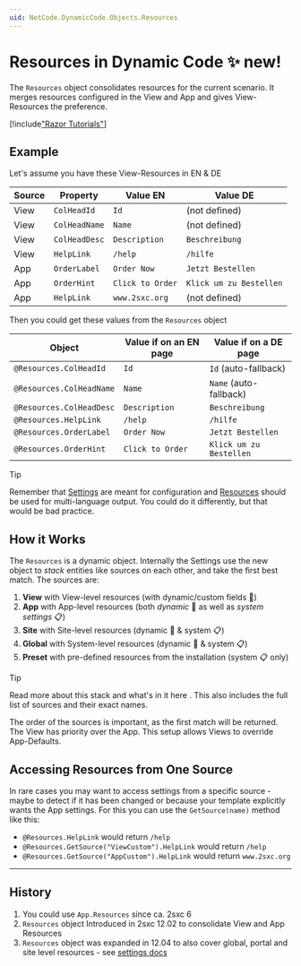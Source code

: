 ```yaml
---
uid: NetCode.DynamicCode.Objects.Resources
---
```


# Resources in Dynamic Code ✨ new!

The `Resources` object consolidates resources for the current scenario. It merges resources configured in the View and App and gives View-Resources the preference. 

[!include["Razor Tutorials"](~/shared/tutorials/razor.md)]

## Example

Let's assume you have these View-Resources in EN & DE

| Source | Property            | Value EN           | Value DE                     |
| ------ | ------------------- | ------------------ | ---------------------------- |
| View   | `ColHeadId`         | `Id`               | (not defined)                |
| View   | `ColHeadName`       | `Name`             | (not defined)                |
| View   | `ColHeadDesc`       | `Description`      | `Beschreibung`               |
| View   | `HelpLink`          | `/help`            | `/hilfe`                     |
| App    | `OrderLabel`        | `Order Now`        | `Jetzt Bestellen`            |
| App    | `OrderHint`         | `Click to Order`   | `Klick um zu Bestellen`      |
| App    | `HelpLink`          | `www.2sxc.org`     | (not defined)                |

Then you could get these values from the `Resources` object

| Object                   | Value if on an EN page       | Value if on a DE page       |
| ------------------------ | ---------------------------- | --------------------------- |
| `@Resources.ColHeadId`   | `Id` | `Id` (auto-fallback)
| `@Resources.ColHeadName` | `Name` | `Name` (auto-fallback)
| `@Resources.ColHeadDesc` | `Description` | `Beschreibung`
| `@Resources.HelpLink`    | `/help` | `/hilfe`
| `@Resources.OrderLabel`  | `Order Now` | `Jetzt Bestellen`
| `@Resources.OrderHint`   | `Click to Order` | `Klick um zu Bestellen`

> [!TIP]
> Remember that [Settings](xref:NetCode.DynamicCode.Objects.Settings) are meant for configuration 
> and [Resources](xref:NetCode.DynamicCode.Objects.Resources) should be used for multi-language output.
> You could do it differently, but that would be bad practice.

## How it Works

The `Resources` is a dynamic object. 
Internally the Settings use the new [](xref:ToSic.Sxc.Data.IDynamicStack) object to _stack_ entities like sources on each other, and take the first best match. 
The sources are: 

1. **View** with View-level resources (with dynamic/custom fields 💪)
1. **App** with App-level resources (both _dynamic_ 💪  as well as _system settings_ 📋)
1. **Site** with Site-level resources (dynamic 💪 & system 📋)
1. **Global** with System-level resources (dynamic 💪 & system 📋)
1. **Preset** with pre-defined resources from the installation (system 📋 only)

> [!TIP]
> Read more about this stack and what's in it here [](xref:Basics.Configuration.ResourcesStack).
> This also includes the full list of sources and their exact names. 

The order of the sources is important, as the first match will be returned. 
The View has priority over the App. 
This setup allows Views to override App-Defaults.


## Accessing Resources from One Source

In rare cases you may want to access settings from a specific source - maybe to detect if it has been changed or because your template explicitly wants the App settings. 
For this you can use the `GetSource(name)` method like this:

* `@Resources.HelpLink` would return `/help`
* `@Resources.GetSource("ViewCustom").HelpLink` would return `/help`
* `@Resources.GetSource("AppCustom").HelpLink` would return `www.2sxc.org`

---

## History

1. You could use `App.Resources` since ca. 2sxc 6
1. `Resources` object Introduced in 2sxc 12.02 to consolidate View and App Resources
1. `Resources` object was expanded in 12.04 to also cover global, portal and site level resources - see [settings docs](xref:Basics.Configuration.Index)
